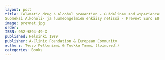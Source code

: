 ```yaml
---
layout: post
title: Telematic drug & alcohol prevention - Guidelines and experiences from Prevnet Euro
Suomeksi Alkoholi- ja huumeongelmien ehkäisy netissä - Prevnet Euro EU-projektin menetelmiä ja kokemuksia  
image: prevnet.jpg
order:
ISBN: 952-9894-49-X
published: Helsinki 1999
publisher: A-Clinic Foundation & European Community
authors: Teuvo Peltoniemi & Tuukka Tammi (toim./ed.)
categories: Books
---
```


